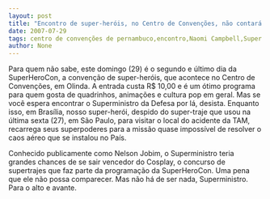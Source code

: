 ```yaml
---
layout: post
title: "Encontro de super-heróis, no Centro de Convenções, não contará com a presença do Superministro "
date: 2007-07-29
tags: centro de convenções de pernambuco,encontro,Naomi Campbell,Super 7
author: None
---
```

Para quem n&atilde;o sabe, este domingo (29) &eacute; o segundo e &uacute;ltimo dia da SuperHeroCon, a conven&ccedil;&atilde;o de super-her&oacute;is, que acontece no Centro de Conven&ccedil;&otilde;es, em Olinda. 
A entrada custa R$ 10,00 e &eacute; um &oacute;timo programa para quem gosta de quadrinhos, anima&ccedil;&otilde;es e cultura pop em geral.&nbsp;Mas se voc&ecirc; espera encontrar o Superministro da Defesa por l&aacute;, desista. 
Enquanto isso, em Bras&iacute;lia, nosso super-her&oacute;i, despido do super-traje que usou na &uacute;ltima sexta (27), em S&atilde;o Paulo, para visitar o local do acidente da TAM, recarrega seus superpoderes para a miss&atilde;o quase imposs&iacute;vel de resolver o caos a&eacute;reo que se instalou no Pa&iacute;s. 

Conhecido publicamente como Nelson Jobim, o Superministro teria grandes chances de se sair vencedor do Cosplay, o concurso de supertrajes que faz parte da programa&ccedil;&atilde;o da SuperHeroCon. 
Uma pena que ele n&atilde;o possa comparecer. Mas n&atilde;o h&aacute; de ser nada, Superministro. Para o alto e avante. 